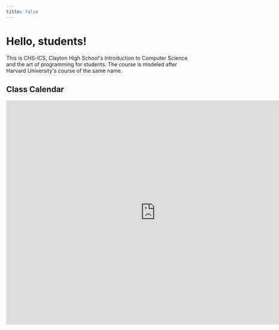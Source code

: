 ```yaml
---
title: false
---
```


# Hello, students!

This is CHS-ICS, Clayton High School's Introduction to Computer Science and the art of programming for students. The course is modeled after Harvard University's course of the same name.

## Class Calendar

<iframe src="https://calendar.google.com/calendar/embed?height=600&amp;wkst=1&amp;bgcolor=%23646464&amp;ctz=America%2FNew_York&amp;src=Y2xheXRvbnBzLm9yZ19pc24xYnY0am1hbTE2cGJtMGYzODBybzM4OEBncm91cC5jYWxlbmRhci5nb29nbGUuY29t&amp;src=Y2xheXRvbnBzLm9yZ19jbGFzc3Jvb21jOWU1MWEzOEBncm91cC5jYWxlbmRhci5nb29nbGUuY29t&amp;color=%233366CC&amp;color=%238A2D38&amp;showTitle=0&amp;showPrint=0&amp;showTabs=0&amp;showCalendars=0&amp;showTz=0" style="border:0" width="800" height="600" frameborder="0" scrolling="no"></iframe>
